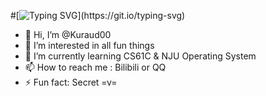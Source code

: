 #[![Typing SVG](https://readme-typing-svg.demolab.com?font=ZCOOL+KuaiLe&color=B4BDF7&center=true&multiline=true&width=435&lines=%E6%AC%A2%E8%BF%8E%E6%9D%A5%E5%88%B0%E6%88%91%E7%9A%84%E4%B8%BB%E9%A1%B5+~;Welcome+to+Kuraudo's+profile+~)](https://git.io/typing-svg)

- 👋 Hi, I’m @Kuraud00
- 👀 I’m interested in all fun things
- 🌱 I’m currently learning CS61C & NJU Operating System
- 📫 How to reach me : Bilibili or QQ
- ⚡ Fun fact: Secret =v=

<!---
Kuraud00/Kuraud00 is a ✨ special ✨ repository because its `README.md` (this file) appears on your GitHub profile.
You can click the Preview link to take a look at your changes.
--->
